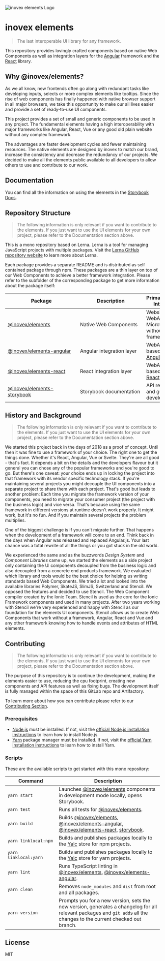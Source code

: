 ![inovex elements Logo](doc/assets/elements.svg "inovex elements Logo")

# inovex elements

> The last interoperable UI library for any framework.

This repository provides lovingly crafted components based on native Web Components as well as integration layers for the [Angular](https://github.com/angular) framework and the [React](https://github.com/facebook/react) library.

## Why @inovex/elements?

As we all know, new frontends often go along with redundant tasks like developing inputs, selects or more complex elements like tooltips. Since the rise of web components has finally happened with native browser support in all major browsers, we take this opportunity to make our all lives easier and provide a set of ready-to-use UI components.

This project provides a set of small and generic components to be used in any project. The fundamental elements having a high interoperability with major frameworks like Angular, React, Vue or any good old plain website without any complex framework.

The advantages are faster development cycles and fewer maintaining resources. The native elements are designed by inovex to match our brand, increase the consistency and decrease the redundancy of our projects. We decided to make all the elements public available to all developers to allow others to use and contribute to our work.

## Documentation

You can find all the information on using the elements in the [Storybook Docs](https://elements.inovex.de/dist/latest/storybook).

## Repository Structure

> The following information is only relevant if you want to contribute to the elements. If you just want
> to use the UI elements for your own project, please refer to the Documentation section above.

This is a mono repository based on Lerna. Lerna is a tool for managing JavaScript projects with multiple packages. Visit the [Lerna GitHub repository website](https://github.com/lerna/lerna) to learn more about Lerna.

Each package provides a separate README and is distributed as self contained package through npm. These packages are a thin layer on top of our Web Components to achieve a better framework integration. Please refer to the subfolder of the corresponding package to get more information about the package itself:

| <div style="width:220px">**Package**</div> | <div style="width:200px">**Description**</div> | **Primary Usage Intention** |
| --- | --- | --- |
| [@inovex/elements](packages/elements)|Native Web Components|Websites, WebApps and Microfrontends without a framework.|
| [@inovex/elements-angular](packages/elements-angular/elements)|Angular integration layer|WebApps based on [Angular](https://github.com/angular).|
| [@inovex/elements-react](packages/elements-react)|React integration layer|WebApps based on [React](https://github.com/facebook/react).|
| [@inovex/elements-storybook](packages/elements-storybook)|Storybook documentation|API reference and guide for developers.|

## History and Background

> The following information is only relevant if you want to contribute to the elements. If you just want
> to use the UI elements for your own project, please refer to the Documentation section above.

We started this project back in the days of 2018 as a proof of concept. Until then it was fine to use a framework of your choice. The right one to get the things done. Whether it's React, Angular, Vue or Svelte. They're are all good - that's fact. It depends a bit on the details and the developers flavour but it general you can chose any of the popular frameworks and you're good to go. But there's one caveat: your choice ends up in locking the project into that framework with its vendor specific technology stack. If you're maintaining several projects you might decouple the UI components into a separate project to share them with each project. That's good but leads to another problem: Each time you migrate the framework version of your components, you need to migrate your consumer project (the project with the business logic) and vice versa. That's because using the same framework in different versions at runtime doesn't work properly. It might work, but it's no fun. And if you maintain several projects the problem multiplies.

One of the biggest challenge is if you can't migrate further. That happens when the development of a framework will come to an end. Think back in the days when Angular was released and replaced Angular.js. Your last chance was a total rewrite of all the things or you got stuck in the old world.

We experienced the same and as the buzzwords *Design System* and *Component Libraries* came up, we started the elements as a side project only containing the UI components decoupled from the business logic and also decoupled from a concrete end products framework. We evaluated which library and tools would be the best choice for helping us writing standards based Web Components. We tried a lot and looked into the available libraries Polymer, SkateJS, SlimJS, Switzerland and Stencil. We opposed the features and decided to use Stencil. The Web Component compiler created by the Ionic Team. Stencil is used as the core for the Ionic Framework components and used in many projects. After two years working with Stencil we're very experienced and happy with Stencil as our foundation for the elements UI components. Stencil allows us to create Web Components that work without a framework, Angular, React and Vue and any other framework knowing how to handle events and attributes of HTML elements.

## Contributing

> The following information is only relevant if you want to contribute to the elements. If you just want
> to use the UI elements for your own project, please refer to the Documentation section above.

The purpose of this repository is to continue the development, making the elements easier to use, reducing the cpu footprint, creating new components and API features as well as fixing bugs. The development itself is fully managed within the space of this GitLab repo and Artifactory.

To learn more about how you can contribute please refer to our [Contributing Section](https://elements.inovex.de/dist/latest/storybook/?path=/story/docs-contributing--architectural-overview).

### Prerequisites

* [Node.js](https://nodejs.org) must be installed. If not, visit the [official Node.js installation instructions](https://nodejs.org/en/download/package-manager/) to learn how to install Node.js.
* [Yarn](https://yarnpkg.com) package manager must be installed. If not, visit the
[official Yarn installation instructions](https://yarnpkg.com/getting-started/install) to learn how
to install Yarn.

### Scripts

These are the available scripts to get started with this mono repository:

| <div style="width:150px">**Command**</div> | **Description** |
| --- | --- |
|`yarn start`|Launches [@inovex/elements](packages/elements) components in development mode locally, opens Storybook.|
|`yarn test`|Runs all tests for [@inovex/elements](packages/elements).|
|`yarn build`|Builds [@inovex/elements](packages/elements), [@inovex/elements-angular](packages/elements-angular), [@inovex/elements-react](packages/elements-react), [storybook](packages/storybook).|
|`yarn linklocal:npm`|Builds and publishes packages locally to the [Yalc](https://github.com/whitecolor/yalc) store for npm projects.|
|`yarn linklocal:yarn`|Builds and publishes packages locally to the [Yalc](https://github.com/whitecolor/yalc) store for yarn projects.|
|`yarn lint`|Runs TypeScript linting in [@inovex/elements](packages/elements), [@inovex/elements-angular](packages/elements-angular).|
|`yarn clean`|Removes `node_modules` and `dist` from root and all packages.|
|`yarn version`|Prompts you for a new version, sets the new version, generates a changelog for all relevant packages and `git add`s all the changes to the current checked out branch.|

## License

MIT
